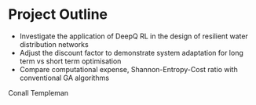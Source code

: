 # Project Outline

- Investigate the application of DeepQ RL in the design of resilient water distribution networks
- Adjust the discount factor to demonstrate system adaptation for long term vs short term optimisation
- Compare computational expense, Shannon-Entropy-Cost ratio with conventional GA algorithms

Conall Templeman

